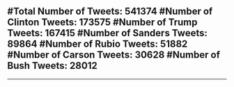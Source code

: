#Total Number of Tweets: 541374 
#Number of Clinton Tweets: 173575
#Number of Trump Tweets: 167415
#Number of Sanders Tweets: 89864
#Number of Rubio Tweets: 51882
#Number of Carson Tweets: 30628
#Number of Bush Tweets: 28012
---
---

